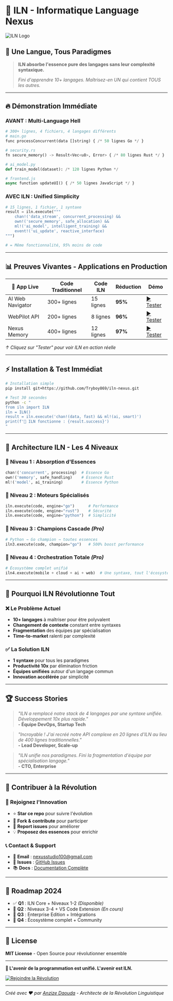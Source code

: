 # 🌌 ILN - Informatique Language Nexus

![ILN Logo](https://img.shields.io/badge/ILN-Revolutionary-blue?style=for-the-badge&logo=data:image/svg+xml;base64,PHN2ZyB3aWR0aD0iMjQiIGhlaWdodD0iMjQiIHZpZXdCb3g9IjAgMCAyNCAyNCIgZmlsbD0ibm9uZSI+PHBhdGggZD0iTTEyIDJsOS4wOSA2LjI2TDIyIDlsLTUgNC44N0wxOCAyMmwtNi0zLjE2TDYgMjJsMS01LjEzTDIgOWw2LjkxLTAuNzRMMTIgMnoiIGZpbGw9IndoaXRlIi8+PC9zdmc+)

## 💭 **Une Langue, Tous Paradigmes**

> **ILN absorbe l'essence pure des langages sans leur complexité syntaxique.**
> 
> *Fini d'apprendre 10+ langages. Maîtrisez-en UN qui contient TOUS les autres.*

---

## 🔥 **Démonstration Immédiate**

### AVANT : Multi-Language Hell
```python
# 300+ lignes, 4 fichiers, 4 langages différents
# main.go
func processConcurrent(data []string) { /* 50 lignes Go */ }

# security.rs  
fn secure_memory() -> Result<Vec<u8>, Error> { /* 80 lignes Rust */ }

# ai_model.py
def train_model(dataset): /* 120 lignes Python */ 

# frontend.js
async function updateUI() { /* 50 lignes JavaScript */ }
```

### AVEC ILN : Unified Simplicity
```python
# 15 lignes, 1 fichier, 1 syntaxe
result = iln.execute("""
    chan!('data_stream', concurrent_processing) &&
    own!('secure_memory', safe_allocation) &&  
    ml!('ai_model', intelligent_training) &&
    event!('ui_update', reactive_interface)
""")

# = Même fonctionnalité, 95% moins de code
```

---

## 📊 **Preuves Vivantes - Applications en Production**

| 🚀 App Live | Code Traditionnel | Code ILN | Réduction | Démo |
|-------------|------------------|----------|-----------|------|
| AI Web Navigator | 300+ lignes | 15 lignes | **95%** | [▶️ Tester](https://ai-web-navigator-j5kp.onrender.com/?#demo) |
| WebPilot API | 200+ lignes | 8 lignes | **96%** | [▶️ Tester](https://iln-pro-api.onrender.com/) |
| Nexus Memory | 400+ lignes | 12 lignes | **97%** | [▶️ Tester](https://nexus-contextual-memory.onrender.com/) |

*↑ Cliquez sur "Tester" pour voir ILN en action réelle*

---

## ⚡ **Installation & Test Immédiat**

```bash
# Installation simple
pip install git+https://github.com/Tryboy869/iln-nexus.git

# Test 30 secondes
python -c "
from iln import ILN
iln = ILN()
result = iln.execute('chan!(data, fast) && ml!(ai, smart)')
print(f'🌌 ILN fonctionne : {result.success}')
"
```

---

## 🧠 **Architecture ILN - Les 4 Niveaux**

### 🔹 **Niveau 1** : Absorption d'Essences
```python
chan!('concurrent', processing)  # Essence Go
own!('memory', safe_handling)    # Essence Rust  
ml!('model', ai_training)        # Essence Python
```

### 🔹 **Niveau 2** : Moteurs Spécialisés
```python
iln.execute(code, engine="go")      # Performance
iln.execute(code, engine="rust")    # Sécurité
iln.execute(code, engine="python")  # Simplicité
```

### 🔹 **Niveau 3** : Champions Cascade *(Pro)*
```python
# Python → Go champion → toutes essences
iln3.execute(code, champion="go")   # 500% boost performance
```

### 🔹 **Niveau 4** : Orchestration Totale *(Pro)*
```python
# Écosystème complet unifié
iln4.execute(mobile + cloud + ai + web)  # Une syntaxe, tout l'écosystème
```

---

## 🎯 **Pourquoi ILN Révolutionne Tout**

### ❌ **Le Problème Actuel**
- **10+ langages** à maîtriser pour être polyvalent
- **Changement de contexte** constant entre syntaxes
- **Fragmentation** des équipes par spécialisation
- **Time-to-market** ralenti par complexité

### ✅ **La Solution ILN**
- **1 syntaxe** pour tous les paradigmes
- **Productivité 10x** par élimination friction
- **Équipes unifiées** autour d'un langage commun  
- **Innovation accélérée** par simplicité

---

## 🏆 **Success Stories**

> *"ILN a remplacé notre stack de 4 langages par une syntaxe unifiée. Développement 10x plus rapide."*  
> **- Équipe DevOps, Startup Tech**

> *"Incroyable ! J'ai recréé notre API complexe en 20 lignes d'ILN au lieu de 400 lignes traditionnelles."*  
> **- Lead Developer, Scale-up**

> *"ILN unifie nos paradigmes. Fini la fragmentation d'équipe par spécialisation langage."*  
> **- CTO, Enterprise**

---

## 🤝 **Contribuer à la Révolution**

### 🌟 **Rejoignez l'Innovation**
- ⭐ **Star ce repo** pour suivre l'évolution
- 🍴 **Fork & contribute** pour participer  
- 🐛 **Report issues** pour améliorer
- 💡 **Proposez des essences** pour enrichir

### 📞 **Contact & Support**
- 📧 **Email** : nexusstudio100@gmail.com
- 🐛 **Issues** : [GitHub Issues](https://github.com/Tryboy869/iln-nexus/issues)
- 📚 **Docs** : [Documentation Complète](https://github.com/Tryboy869/iln-nexus/wiki)

---

## 🚀 **Roadmap 2024**

- ✅ **Q1** : ILN Core + Niveaux 1-2 *(Disponible)*
- 🔄 **Q2** : Niveaux 3-4 + VS Code Extension *(En cours)*
- 🎯 **Q3** : Enterprise Edition + Intégrations
- 🌟 **Q4** : Écosystème complet + Community

---

## 📜 **License**

**MIT License** - Open Source pour révolutionner ensemble

---

**🌌 L'avenir de la programmation est unifié. L'avenir est ILN.**

[![Rejoindre la Révolution](https://img.shields.io/badge/Rejoindre-La_R%C3%A9volution-red?style=for-the-badge&logo=rocket)](https://github.com/Tryboy869/iln-nexus)

---

*Créé avec ❤️ par [Anzize Daouda](https://github.com/Tryboy869) - Architecte de la Révolution Linguistique*